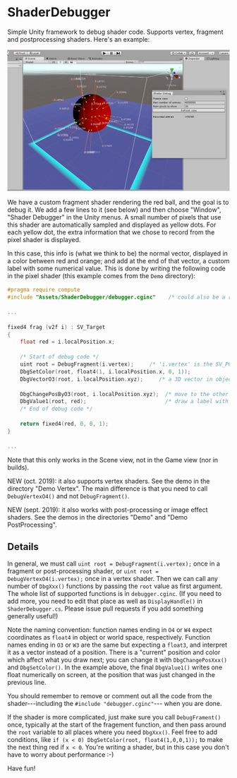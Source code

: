 # ShaderDebugger
Simple Unity framework to debug shader code.  Supports vertex, fragment and postprocessing shaders.  Here's an example:

![sshot1](Screenshots/sshot1.png?raw=true "sshot1")

We have a custom fragment shader rendering the red ball, and the goal is to debug it.  We add a
few lines to it (see below) and then choose "Window", "Shader Debugger" in the Unity menus.
A small number of pixels that use this shader are automatically sampled and displayed as
yellow dots.  For each yellow dot, the extra information that we chose to record from the
pixel shader is displayed.

In this case, this info is (what we think to be) the normal vector, displayed in a color
between red and orange; and add at the end of that vector, a custom label with some
numerical value.  This is done by writing the following code in the pixel shader (this
example comes from the ``Demo`` directory):

```c
#pragma require compute
#include "Assets/ShaderDebugger/debugger.cginc"    /* could also be a relative path */

...

fixed4 frag (v2f i) : SV_Target
{
    float red = i.localPosition.x;

    /* Start of debug code */
    uint root = DebugFragment(i.vertex);     /* 'i.vertex' is the SV_POSITION field */
    DbgSetColor(root, float4(1, i.localPosition.x, 0, 1));
    DbgVectorO3(root, i.localPosition.xyz);     /* a 3D vector in object coordinates */

    DbgChangePosByO3(root, i.localPosition.xyz);  /* move to the other end of that 3D vector */
    DbgValue1(root, red);                         /* draw a label with one float value */
    /* End of debug code */

    return fixed4(red, 0, 0, 1);
}

...
```

Note that this only works in the Scene view, not in the Game view (nor in builds).

NEW (oct. 2019): it also supports vertex shaders.  See the demo in the directory "Demo Vertex".
The main difference is that you need to call ``DebugVertexO4()`` and not ``DebugFragment()``.

NEW (sept. 2019): it also works with post-processing or image effect shaders.  See the demos
in the directories "Demo" and "Demo PostProcessing".


## Details

In general, we must call ``uint root = DebugFragment(i.vertex);`` once in a fragment or
post-processing shader, or ``uint root = DebugVertexO4(i.vertex);`` once in a vertex shader.
Then we can call any number of
``DbgXxx()`` functions by passing the ``root`` value as first argument.  The whole list
of supported functions is in ``debugger.cginc``.  (If you need to add more, you need to edit
that place as well as ``DisplayHandle()`` in ``ShaderDebugger.cs``.  Please issue pull requests
if you add something generally useful!)

Note the naming convention: function names ending in ``O4`` or ``W4`` expect coordinates as ``float4``
in object or world space, respectively.  Function names ending in ``O3`` or ``W3`` are the same
but expecting a ``float3``, and interpret it as a vector instead of a position.  There is
a "current" position and color which affect what you draw next; you can change it with
``DbgChangePosXxx()`` and ``DbgSetColor()``.  In the example above, the final ``DbgValue1()``
writes one float numerically on screen, at the position that was just changed in the previous line.

You should remember to remove or comment out all the code from the shader---including the
``#include "debugger.cginc"``--- when you are done.

If the shader is more complicated, just make sure you call ``DebugFrament()`` once, typically at
the start of the fragement function, and then pass around the ``root`` variable to all places where
you need ``DbgXxx()``.  Feel free to add conditions, like ``if (x < 0) DbgSetColor(root, float4(1,0,0,1));``
to make the next thing red if ``x < 0``.  You're writing a shader, but in this case you don't have
to worry about performance :-)

Have fun!

